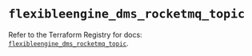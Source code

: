 # `flexibleengine_dms_rocketmq_topic`

Refer to the Terraform Registry for docs: [`flexibleengine_dms_rocketmq_topic`](https://registry.terraform.io/providers/flexibleenginecloud/flexibleengine/1.46.0/docs/resources/dms_rocketmq_topic).
